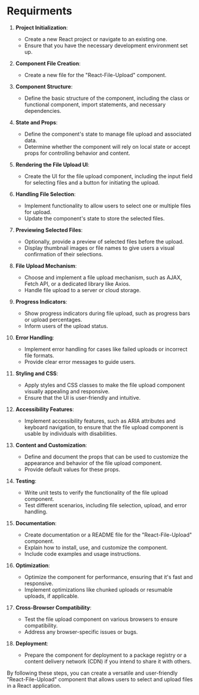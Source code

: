 # Requirments 

1. **Project Initialization**:
   - Create a new React project or navigate to an existing one.
   - Ensure that you have the necessary development environment set up.

2. **Component File Creation**:
   - Create a new file for the "React-File-Upload" component.

3. **Component Structure**:
   - Define the basic structure of the component, including the class or functional component, import statements, and necessary dependencies.

4. **State and Props**:
   - Define the component's state to manage file upload and associated data.
   - Determine whether the component will rely on local state or accept props for controlling behavior and content.

5. **Rendering the File Upload UI**:
   - Create the UI for the file upload component, including the input field for selecting files and a button for initiating the upload.

6. **Handling File Selection**:
   - Implement functionality to allow users to select one or multiple files for upload.
   - Update the component's state to store the selected files.

7. **Previewing Selected Files**:
   - Optionally, provide a preview of selected files before the upload.
   - Display thumbnail images or file names to give users a visual confirmation of their selections.

8. **File Upload Mechanism**:
   - Choose and implement a file upload mechanism, such as AJAX, Fetch API, or a dedicated library like Axios.
   - Handle file upload to a server or cloud storage.

9. **Progress Indicators**:
   - Show progress indicators during file upload, such as progress bars or upload percentages.
   - Inform users of the upload status.

10. **Error Handling**:
    - Implement error handling for cases like failed uploads or incorrect file formats.
    - Provide clear error messages to guide users.

11. **Styling and CSS**:
    - Apply styles and CSS classes to make the file upload component visually appealing and responsive.
    - Ensure that the UI is user-friendly and intuitive.

12. **Accessibility Features**:
    - Implement accessibility features, such as ARIA attributes and keyboard navigation, to ensure that the file upload component is usable by individuals with disabilities.

13. **Content and Customization**:
    - Define and document the props that can be used to customize the appearance and behavior of the file upload component.
    - Provide default values for these props.

14. **Testing**:
    - Write unit tests to verify the functionality of the file upload component.
    - Test different scenarios, including file selection, upload, and error handling.

15. **Documentation**:
    - Create documentation or a README file for the "React-File-Upload" component.
    - Explain how to install, use, and customize the component.
    - Include code examples and usage instructions.

16. **Optimization**:
    - Optimize the component for performance, ensuring that it's fast and responsive.
    - Implement optimizations like chunked uploads or resumable uploads, if applicable.

17. **Cross-Browser Compatibility**:
    - Test the file upload component on various browsers to ensure compatibility.
    - Address any browser-specific issues or bugs.

18. **Deployment**:
    - Prepare the component for deployment to a package registry or a content delivery network (CDN) if you intend to share it with others.


By following these steps, you can create a versatile and user-friendly "React-File-Upload" component that allows users to select and upload files in a React application.
